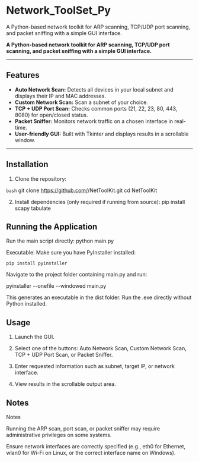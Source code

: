 # Network_ToolSet_Py
A Python-based network toolkit for ARP scanning, TCP/UDP port scanning, and packet sniffing with a simple GUI interface.



**A Python-based network toolkit for ARP scanning, TCP/UDP port scanning, and packet sniffing with a simple GUI interface.**

---

## Features

- **Auto Network Scan:** Detects all devices in your local subnet and displays their IP and MAC addresses.  
- **Custom Network Scan:** Scan a subnet of your choice.  
- **TCP + UDP Port Scan:** Checks common ports (21, 22, 23, 80, 443, 8080) for open/closed status.  
- **Packet Sniffer:** Monitors network traffic on a chosen interface in real-time.  
- **User-friendly GUI:** Built with Tkinter and displays results in a scrollable window.

---

## Installation

1. Clone the repository:

```bash```
      git clone https://github.com/<your-username>/NetToolKit.git
      cd NetToolKit

2. Install dependencies (only required if running from source):
    pip install scapy tabulate


## Running the Application

Run the main script directly:
python main.py

Executable:
  Make sure you have PyInstaller installed:

    pip install pyinstaller


Navigate to the project folder containing main.py and run:

pyinstaller --onefile --windowed main.py


This generates an executable in the dist folder. Run the .exe directly without Python installed.

## Usage

1. Launch the GUI.

2. Select one of the buttons: Auto Network Scan, Custom Network Scan, TCP + UDP Port Scan, or Packet Sniffer.

3. Enter requested information such as subnet, target IP, or network interface.

4. View results in the scrollable output area.


## Notes
Notes

Running the ARP scan, port scan, or packet sniffer may require administrative privileges on some systems.

Ensure network interfaces are correctly specified (e.g., eth0 for Ethernet, wlan0 for Wi-Fi on Linux, or the correct interface name on Windows).
